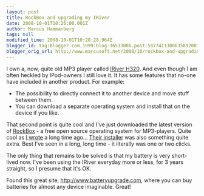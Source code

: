 ```yaml
---
layout: post
title: RockBox and upgrading my IRiver
date: 2008-10-01T10:26:00.001Z
author: Marcus Hammarberg
tags: null
modified_time: 2008-10-01T10:28:28.964Z
blogger_id: tag:blogger.com,1999:blog-36533086.post-5877411300635892001
blogger_orig_url: http://www.marcusoft.net/2008/10/rockbox-and-upgrading-my-iriver.html
---
```




I own a, now, quite old MP3 player called [IRiver
H320](http://tbn0.google.com/images?q=tbn:50tN7Jbthhm7UM:http://lingon.files.wordpress.com/2006/07/00114893.jpg).
And even though I am often heckled by IPod-owners I still love it. It
has some features that no-one have included in another product. For
example:

- The possibility to directly connect it to another device and move
    stuff between them.
- You can download a separate operating system and install that on the
    device if you like.

That second point is quite cool and I've just downloaded the latest
version of [RockBox](http://www.rockbox.org/) - a free open source
operating system for MP3-players. Quite cool as [I
wrote](http://www.marcusoft.net/2006/11/rockbox-cool-stuff.html) a long
time ago... [Their
installer](http://www.rockbox.org/twiki/bin/view/Main/RockboxUtility)
was also something quite extra. Best I've seen in a long, long time - it
literally was one or two clicks.

The only thing that remains to be solved is that my battery is very
short-lived now. I've been using the IRiver everyday more or less, for 3
years straight, so I presume that it's OK.

Found this great site, <http://www.batteryupgrade.com>, where you can
buy batteries for almost any device imaginable. Great!
